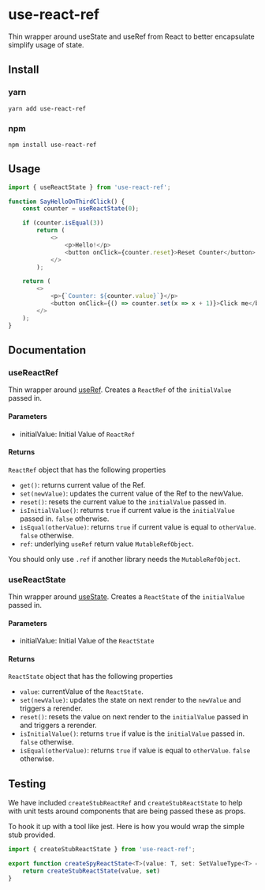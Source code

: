 # use-react-ref

Thin wrapper around useState and useRef from React to better encapsulate simplify usage of state.

## Install

### yarn

```shell
yarn add use-react-ref
```

### npm

```shell
npm install use-react-ref
```

## Usage

```typescript jsx
import { useReactState } from 'use-react-ref';

function SayHelloOnThirdClick() {
    const counter = useReactState(0);

    if (counter.isEqual(3))
        return (
            <>
                <p>Hello!</p>
                <button onClick={counter.reset}>Reset Counter</button>
            </>
        );

    return (
        <>
            <p>{`Counter: ${counter.value}`}</p>
            <button onClick={() => counter.set(x => x + 1)}>Click me</button>
        </>
    );
}
```

## Documentation

### useReactRef

Thin wrapper around [useRef](https://react.dev/reference/react/useRef). Creates a `ReactRef` of the `initialValue`
passed in.

#### Parameters

- initialValue: Initial Value of `ReactRef`

#### Returns

`ReactRef` object that has the following properties

- `get()`: returns current value of the Ref.
- `set(newValue)`: updates the current value of the Ref to the newValue.
- `reset()`: resets the current value to the `initialValue` passed in.
- `isInitialValue()`: returns `true` if current value is the `initialValue` passed in. `false` otherwise.
- `isEqual(otherValue)`: returns `true` if current value is equal to `otherValue`. `false` otherwise.
- `ref`: underlying `useRef` return value `MutableRefObject`.

You should only use `.ref` if another library needs the `MutableRefObject`.

### useReactState

Thin wrapper around [useState](https://react.dev/reference/react/useState). Creates a `ReactState` of the `initialValue`
passed in.

#### Parameters

- initialValue: Initial Value of the `ReactState`

#### Returns

`ReactState` object that has the following properties

- `value`: currentValue of the `ReactState`.
- `set(newValue)`: updates the state on next render to the `newValue` and triggers a rerender.
- `reset()`: resets the value on next render to the `initialValue` passed in and triggers a rerender.
- `isInitialValue()`: returns `true` if value is the `initialValue` passed in. `false` otherwise.
- `isEqual(otherValue)`: returns `true` if value is equal to `otherValue`. `false` otherwise.

## Testing

We have included `createStubReactRef` and `createStubReactState` to help with unit tests around components that are
being passed these as props.

To hook it up with a tool like jest. Here is how you would wrap the simple stub provided.

```typescript jsx
import { createStubReactState } from 'use-react-ref';

export function createSpyReactState<T>(value: T, set: SetValueType<T> = jest.fn()): ReactState<T> {
    return createStubReactState(value, set)
}
```
